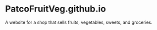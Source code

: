 PatcoFruitVeg.github.io
=======================

A website for a shop that sells fruits, vegetables, sweets, and groceries.
